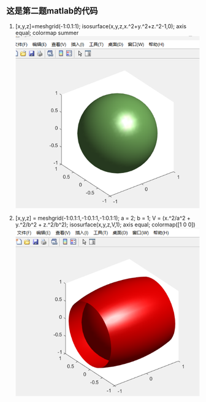 ## 这是第二题matlab的代码
1. [x,y,z]=meshgrid(-1:0.1:1); isosurface(x,y,z,x.^2+y.^2+z.^2-1,0); axis equal; colormap summer
![](2_1.png)

2. [x,y,z] = meshgrid(-1:0.1:1,-1:0.1:1,-1:0.1:1); a = 2; b = 1; V = (x.^2/a^2 + y.^2/b^2 + z.^2/b^2); isosurface(x,y,z,V,1); axis equal; colormap([1 0 0])
![](2_2.png)
